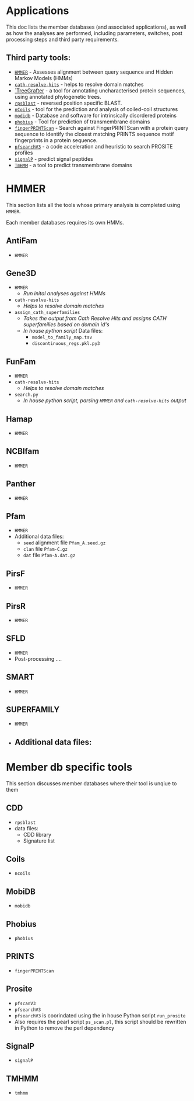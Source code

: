# Applications

This doc lists the member databases (and associated applications), as well as how the analyses are performed, including parameters, switches, post processing steps and third party requirements.

## Third party tools:

- [`HMMER`](https://academic.oup.com/nar/article-lookup/doi/10.1093/nar/gky448) - Assesses alignment between query sequence and Hidden Markov Models (HMMs)
- [`cath-resolve-hits`](https://doi.org/10.1093/bioinformatics/bty863) - helps to resolve domain matches
- [`TreeGrafter](https://doi.org/10.1093/bioinformatics/bty625) - a tool for annotating uncharacterised protein sequences, using annotated phylogenetic trees.
- [`rpsblast`](https://www.animalgenome.org/blast/doc/rpsblast.html) - reversed position specific BLAST.
- [`nCoils`](https://doi.org/10.1016/S0076-6879(96)66032-7) - tool for the prediction and analysis of coiled-coil structures
- [`modidb`](https://doi.org/10.1093/nar/gkac1065) - Database and software for intrinsically disordered proteins
- [`phobius`](https://doi.org/10.1016/j.jmb.2004.03.016) - Tool for prediction of transmembrane domains
- [`fingerPRINTScan`](https://doi.org/10.1093/bioinformatics/15.10.799) - Search against FingerPRINTScan with a protein query sequence to identify the closest matching PRINTS sequence motif fingerprints in a protein sequence.
- [`pfsearchV3`](https://doi.org/10.1093/bioinformatics/btt129) - a code acceleration and heuristic to search PROSITE profiles
- [`signalP`](https://www.nature.com/articles/s41587-021-01156-3) - predict signal peptides
- [`TmHMM`](https://doi.org/10.1006/jmbi.2000.4315) - a tool to predict transmembrane domains

# HMMER

This section lists all the tools whose primary analysis is completed using `HMMER`. 

Each member databases requires its own HMMs.

## AntiFam

- `HMMER`

## Gene3D

- `HMMER`
    - _Run inital analyses against HMMs_
- `cath-resolve-hits`
    - _Helps to resolve domain matches_
- `assign_cath_superfamilies`
    - _Takes the output from Cath Resolve Hits and assigns CATH superfamilies based on domain id's_
    - _In house python script_
    Data files:
        - `model_to_family_map.tsv`
        - `discontinuous_regs.pkl.py3`

## FunFam

- `HMMER`
- `cath-resolve-hits`
    - _Helps to resolve domain matches_
- `search.py`
    - _In house python script, parsing `HMMER` and `cath-resolve-hits` output_

## Hamap

- `HMMER`

## NCBIfam

- `HMMER`

## Panther

- `HMMER`

## Pfam

- `HMMER`
- Additional data files:
    - `seed` alignment file `Pfam_A.seed.gz`
    - `clan` file `Pfam-C.gz`
    - `dat` file `Pfam-A.dat.gz`

## PirsF

- `HMMER`

## PirsR

- `HMMER`

## SFLD

- `HMMER`
- Post-processing ....

## SMART

- `HMMER`

## SUPERFAMILY

- `HMMER`
- Additional data files:
    - 

# Member db specific tools

This section discusses member databases where their tool is unqiue to them

## CDD

- `rpsblast`
- data files:
    - CDD library
    - Signature list

## Coils

- `ncoils`

## MobiDB

- `mobidb`

## Phobius

- `phobius`

## PRINTS

- `fingerPRINTScan`

## Prosite

- `pfscanV3`
- `pfsearchV3`
- `pfsearchV3` is coorindated using the in house Python script `run_prosite`
- Also requires the pearl script `ps_scan.pl`, this script should be rewritten in Python to remove the perl dependency

## SignalP

- `signalP`

## TMHMM

- `tmhmm`